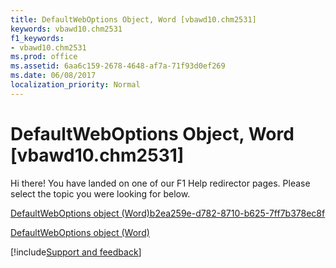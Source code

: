 ```yaml
---
title: DefaultWebOptions Object, Word [vbawd10.chm2531]
keywords: vbawd10.chm2531
f1_keywords:
- vbawd10.chm2531
ms.prod: office
ms.assetid: 6aa6c159-2678-4648-af7a-71f93d0ef269
ms.date: 06/08/2017
localization_priority: Normal
---
```



# DefaultWebOptions Object, Word [vbawd10.chm2531]

Hi there! You have landed on one of our F1 Help redirector pages. Please select the topic you were looking for below.

[DefaultWebOptions object (Word)b2ea259e-d782-8710-b625-7ff7b378ec8f](https://msdn.microsoft.com/library/b2ea259e-d782-8710-b625-7ff7b378ec8f%28Office.15%29.aspx)

[DefaultWebOptions object (Word)](https://msdn.microsoft.com/library/7459af1e-c495-f84f-929c-f7a611ec49b3%28Office.15%29.aspx)

[!include[Support and feedback](~/includes/feedback-boilerplate.md)]